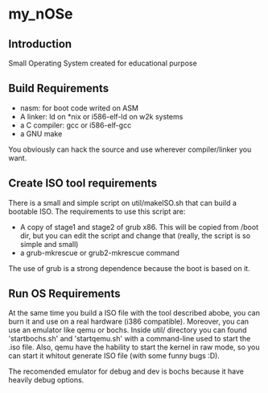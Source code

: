 my_nOSe
=======

## Introduction
Small Operating System created for educational purpose

## Build Requirements
* nasm: for boot code writed on ASM
* A linker: ld on *nix or i586-elf-ld on w2k systems
* a C compiler: gcc or i586-elf-gcc
* a GNU make

You obviously can hack the source and use wherever compiler/linker you want.

## Create ISO tool requirements
There is a small and simple script on util/makeISO.sh that can build a bootable ISO. The requirements to use this script are:
* A copy of stage1 and stage2 of grub x86. This will be copied from /boot dir, but you can edit the script and change that (really, the script is so simple and small)
* a grub-mkrescue or grub2-mkrescue command

The use of grub is a strong dependence because the boot is based on it.


## Run OS Requirements
At the same time you build a ISO file with the tool described abobe, you can burn it and use on a real hardware (i386 compatible). Moreover, you can use an emulator like qemu or bochs. Inside util/ directory you can found 'startbochs.sh' and 'startqemu.sh' with a command-line used to start the .iso file. Also, qemu have the hability to start the kernel in raw mode, so you can start it whitout generate ISO file (with some funny bugs :D).

The recomended emulator for debug and dev is bochs because it have heavily debug options.
